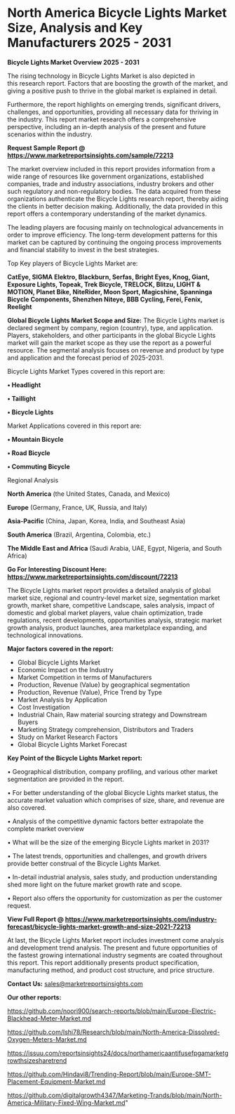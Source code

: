 # North America Bicycle Lights Market Size, Analysis and Key Manufacturers 2025 - 2031

<Strong> Bicycle Lights Market Overview 2025 - 2031</strong>

The rising technology in Bicycle Lights Market is also depicted in this research report. Factors that are boosting the growth of the market, and giving a positive push to thrive in the global market is explained in detail.

Furthermore, the report highlights on emerging trends, significant drivers, challenges, and opportunities, providing all necessary data for thriving in the industry. This report market research offers a comprehensive perspective, including an in-depth analysis of the present and future scenarios within the industry.

<strong>Request Sample Report @ <a href=https://www.marketreportsinsights.com/sample/72213>https://www.marketreportsinsights.com/sample/72213</a></strong>

The market overview included in this report provides information from a wide range of resources like government organizations, established companies, trade and industry associations, industry brokers and other such regulatory and non-regulatory bodies. The data acquired from these organizations authenticate the Bicycle Lights research report, thereby aiding the clients in better decision making. Additionally, the data provided in this report offers a contemporary understanding of the market dynamics.

The leading players are focusing mainly on technological advancements in order to improve efficiency. The long-term development patterns for this market can be captured by continuing the ongoing process improvements and financial stability to invest in the best strategies.

Top Key players of Bicycle Lights Market are:

<strong>CatEye, SIGMA Elektro, Blackburn, Serfas, Bright Eyes, Knog, Giant, Exposure Lights, Topeak, Trek Bicycle, TRELOCK, Blitzu, LIGHT & MOTION, Planet Bike, NiteRider, Moon Sport, Magicshine, Spanninga Bicycle Components, Shenzhen Niteye, BBB Cycling, Ferei, Fenix, Reelight</strong>

<strong><b>Global Bicycle Lights Market Scope and Size:</b></strong>
The Bicycle Lights market is declared segment by company, region (country), type, and application. Players, stakeholders, and other participants in the global Bicycle Lights market will gain the market scope as they use the report as a powerful resource. The segmental analysis focuses on revenue and product by type and application and the forecast period of 2025-2031.

Bicycle Lights Market Types covered in this report are:

<strong>• Headlight

• Taillight

• Bicycle Lights</strong>

Market Applications covered in this report are:

<strong>• Mountain Bicycle

• Road Bicycle

• Commuting Bicycle</strong> 

Regional Analysis

<strong>North America</strong> (the United States, Canada, and Mexico)

<strong>Europe</strong> (Germany, France, UK, Russia, and Italy)

<strong>Asia-Pacific</strong> (China, Japan, Korea, India, and Southeast Asia)

<strong>South America</strong> (Brazil, Argentina, Colombia, etc.)

<strong>The Middle East and Africa</strong> (Saudi Arabia, UAE, Egypt, Nigeria, and South Africa)

<strong>Go For Interesting Discount Here: <a href=https://www.marketreportsinsights.com/discount/72213>https://www.marketreportsinsights.com/discount/72213</a></strong>

The Bicycle Lights market report provides a detailed analysis of global market size, regional and country-level market size, segmentation market growth, market share, competitive Landscape, sales analysis, impact of domestic and global market players, value chain optimization, trade regulations, recent developments, opportunities analysis, strategic market growth analysis, product launches, area marketplace expanding, and technological innovations.

<strong><b>Major factors covered in the report:</b></strong>
<ul>
  <li>Global Bicycle Lights Market </li>
  <li>Economic Impact on the Industry</li>
  <li>Market Competition in terms of Manufacturers</li>
  <li>Production, Revenue (Value) by geographical segmentation</li>
  <li>Production, Revenue (Value), Price Trend by Type</li>
  <li>Market Analysis by Application</li>
  <li>Cost Investigation</li>
  <li>Industrial Chain, Raw material sourcing strategy and Downstream Buyers</li>
  <li>Marketing Strategy comprehension, Distributors and Traders</li>
  <li>Study on Market Research Factors</li>
  <li>Global Bicycle Lights Market Forecast</li>
</ul>

<strong><b>Key Point of the Bicycle Lights Market report:</b></strong>

• Geographical distribution, company profiling, and various other market segmentation are provided in the report.

• For better understanding of the global Bicycle Lights market status, the accurate market valuation which comprises of size, share, and revenue are also covered.

• Analysis of the competitive dynamic factors better extrapolate the complete market overview

• What will be the size of the emerging Bicycle Lights market in 2031?

• The latest trends, opportunities and challenges, and growth drivers provide better construal of the Bicycle Lights Market.

• In-detail industrial analysis, sales study, and production understanding shed more light on the future market growth rate and scope.

• Report also offers the opportunity for customization as per the customer request.

<strong><b>View Full Report @ <a href=https://www.marketreportsinsights.com/industry-forecast/bicycle-lights-market-growth-and-size-2021-72213>https://www.marketreportsinsights.com/industry-forecast/bicycle-lights-market-growth-and-size-2021-72213</a></b></strong>


At last, the Bicycle Lights Market report includes investment come analysis and development trend analysis. The present and future opportunities of the fastest growing international industry segments are coated throughout this report. This report additionally presents product specification, manufacturing method, and product cost structure, and price structure.

<strong>Contact Us:</strong>
sales@marketreportsinsights.com

<strong>Our other reports:</strong>

<a href=https://github.com/noori900/search-reports/blob/main/Europe-Electric-Blackhead-Meter-Market.md>https://github.com/noori900/search-reports/blob/main/Europe-Electric-Blackhead-Meter-Market.md</a>

<a href=https://github.com/Ishi78/Research/blob/main/North-America-Dissolved-Oxygen-Meters-Market.md>https://github.com/Ishi78/Research/blob/main/North-America-Dissolved-Oxygen-Meters-Market.md</a>

<a href=https://issuu.com/reportsinsights24/docs/northamericaantifusefpgamarketgrowthsizesharetrend>https://issuu.com/reportsinsights24/docs/northamericaantifusefpgamarketgrowthsizesharetrend</a>

<a href=https://github.com/Hindavi8/Trending-Report/blob/main/Europe-SMT-Placement-Equipment-Market.md>https://github.com/Hindavi8/Trending-Report/blob/main/Europe-SMT-Placement-Equipment-Market.md</a>

<a href=https://github.com/digitalgrowth4347/Marketing-Trands/blob/main/North-America-Military-Fixed-Wing-Market.md>https://github.com/digitalgrowth4347/Marketing-Trands/blob/main/North-America-Military-Fixed-Wing-Market.md</a>"

